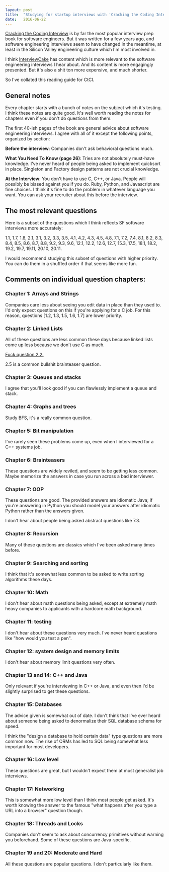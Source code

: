 ```yaml
---
layout: post
title:  "Studying for startup interviews with 'Cracking the Coding Interview'"
date:   2016-06-22
---
```


[Cracking the Coding Interview](https://www.amazon.com/Cracking-Coding-Interview-Programming-Questions/dp/098478280X) is by far the most popular interview prep book for software engineers. But it was written for a few years ago, and software engineering interviews seem to have changed in the meantime, at least in the Silicon Valley engineering culture which I'm most involved in.

I think [InterviewCake](https://www.interviewcake.com/) has content which is more relevant to the software engineering interviews I hear about. And its content is more engagingly presented. But it's also a shit ton more expensive, and much shorter.

So I've collated this reading guide for CtCI.

## General notes

Every chapter starts with a bunch of notes on the subject which it's testing. I think these notes are quite good. It's well worth reading the notes for chapters even if you don't do questions from them.

The first 40-ish pages of the book are general advice about software engineering interviews. I agree with all of it except the following points, organized by section:

**Before the interview**: Companies don't ask behavioral questions much.

**What You Need To Know (page 26)**: Tries are not absolutely must-have knowledge. I've never heard of people being asked to implement quicksort in place. Singleton and Factory design patterns are not crucial knowledge.

**At the Interview**: You don't have to use C, C++, or Java. People will possibly be biased against you if you do. Ruby, Python, and Javascript are fine choices. I think it's fine to do the problem in whatever language you want. You can ask your recruiter about this before the interview.

## The most relevant questions

Here is a subset of the questions which I think reflects SF software interviews more accurately:

1.1, 1.7, 1.8, 2.1, 3.1, 3.2, 3.3, 3.5, 4.1, 4.2, 4.3, 4.5, 4.8, 7.1, 7.2, 7.4, 8.1, 8.2, 8.3, 8.4, 8.5, 8.6, 8.7, 8.8, 9.2, 9.3, 9.6, 12.1, 12.2, 12.6, 12.7, 15.3, 17.5, 18.1, 18.2, 19.2, 19.7, 19.11, 20.10, 20.11.

I would recommend studying this subset of questions with higher priority. You can do them in a shuffled order if that seems like more fun.



## Comments on individual question chapters:

### Chapter 1: Arrays and Strings

Companies care less about seeing you edit data in place than they used to. I'd only expect questions on this if you're applying for a C job. For this reason, questions [1.2, 1.3, 1.5, 1.6, 1.7] are lower priority.

### Chapter 2: Linked Lists

All of these questions are less common these days because linked lists come up less because we don't use C as much.

[Fuck question 2.2.](http://bshlgrs.github.io/2016/04/22/dumbest-algorithm-problem.html)

2.5 is a common bullshit brainteaser question.

### Chapter 3: Queues and stacks

I agree that you'll look good if you can flawlessly implement a queue and stack.

### Chapter 4: Graphs and trees

Study BFS, it's a really common question.

### Chapter 5: Bit manipulation

I've rarely seen these problems come up, even when I interviewed for a C++ systems job.

### Chapter 6: Brainteasers

These questions are widely reviled, and seem to be getting less common. Maybe memorize the answers in case you run across a bad interviewer.

### Chapter 7: OOP

These questions are good. The provided answers are idiomatic Java; if you're answering in Python you should model your answers after idiomatic Python rather than the answers given.

I don't hear about people being asked abstract questions like 7.3.

### Chapter 8: Recursion

Many of these questions are classics which I've been asked many times before.

### Chapter 9: Searching and sorting

I think that it's somewhat less common to be asked to write sorting algorithms these days.

### Chapter 10: Math

I don't hear about math questions being asked, except at extremely math heavy companies to applicants with a hardcore math background.

### Chapter 11: testing

I don't hear about these questions very much. I've never heard questions like "how would you test a pen".

### Chapter 12: system design and memory limits

I don't hear about memory limit questions very often.

### Chapter 13 and 14: C++ and Java

Only relevant if you're interviewing in C++ or Java, and even then I'd be slightly surprised to get these questions.

### Chapter 15: Databases

The advice given is somewhat out of date. I don't think that I've ever heard about someone being asked to denormalize their SQL database schema for speed.

I think the "design a database to hold certain data" type questions are more common now. The rise of ORMs has led to SQL being somewhat less important for most developers.

### Chapter 16: Low level

These questions are great, but I wouldn't expect them at most generalist job interviews.

### Chapter 17: Networking

This is somewhat more low level than I think most people get asked. It's worth knowing the answer to the famous "what happens after you type a URL into a browser" question though.

### Chapter 18: Threads and Locks

Companies don't seem to ask about concurrency primitives without warning you beforehand. Some of these questions are Java-specific.

### Chapter 19 and 20: Moderate and Hard

All these questions are popular questions. I don't particularly like them.
